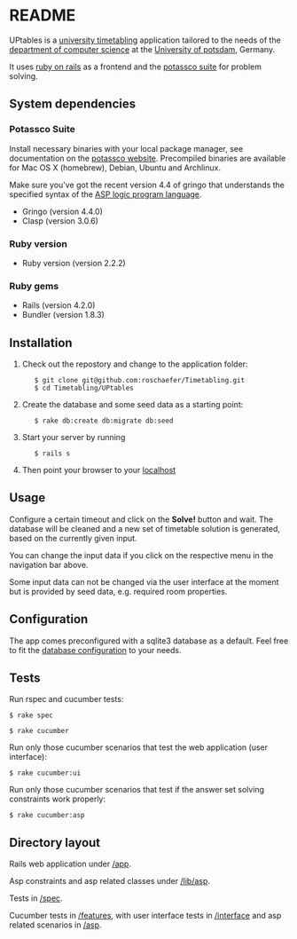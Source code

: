 # README

UPtables is a [university timetabling](http://www.cs.uni-potsdam.de/wv/pdfformat/basotainsc13a.pdf) application tailored to the needs of the [department of computer science](http://www.cs.uni-potsdam.de/) at the [University of potsdam](https://www.uni-potsdam.de/en/), Germany.

It uses [ruby on rails](http://rubyonrails.org/) as a frontend and the [potassco suite](http://potassco.sourceforge.net/) for problem solving.


## System dependencies

### Potassco Suite

Install necessary binaries with your local package manager, see documentation on the [potassco website](http://potassco.sourceforge.net/).
Precompiled binaries are available for Mac OS X (homebrew), Debian, Ubuntu and Archlinux.

Make sure you've got the recent version 4.4 of gringo that understands the specified syntax of the [ASP logic program language](https://www.mat.unical.it/aspcomp2013/files/ASP-CORE-2.03b.pdf).

* Gringo (version 4.4.0)
* Clasp (version 3.0.6)

### Ruby version

* Ruby version (version 2.2.2)

### Ruby gems

* Rails (version 4.2.0)
* Bundler (version 1.8.3)


## Installation

1. Check out the repostory and change to the application folder:

          $ git clone git@github.com:roschaefer/Timetabling.git
          $ cd Timetabling/UPtables

2. Create the database and some seed data as a starting point:

          $ rake db:create db:migrate db:seed

3. Start your server by running

          $ rails s

4. Then point your browser to your [localhost](http://localhost:3000/)

## Usage

Configure a certain timeout and click on the **Solve!** button and wait. The database will be cleaned and a new set of timetable solution is generated, based on the currently given input.

You can change the input data if you click on the respective menu in the navigation bar above.

Some input data can not be changed via the user interface at the moment but is provided by seed data, e.g. required room properties.


## Configuration

The app comes preconfigured with a sqlite3 database as a default. Feel free to fit the [database configuration](config/database.yml) to your needs.


## Tests
Run rspec and cucumber tests:

```shell
$ rake spec
```

```shell
$ rake cucumber
```

Run only those cucumber scenarios that test the web application (user interface):
```
$ rake cucumber:ui
```

Run only those cucumber scenarios that test if the answer set solving constraints work properly:
```
$ rake cucumber:asp
```


## Directory layout

Rails web application under [/app](app).

Asp constraints and asp related classes under [/lib/asp](lib/asp).

Tests in [/spec](spec).

Cucumber tests in [/features](features), with user interface tests in [/interface](features/interface) and asp related scenarios in [/asp](features/asp).



